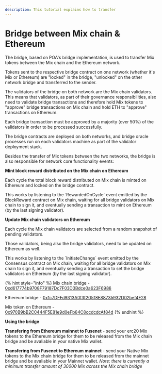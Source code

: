 ```yaml
---
description: This tutorial explains how to transfer
---
```


# Bridge between Mix chain & Ethereum

The bridge, based on POA's bridge implementation, is used to transfer Mix tokens between the Mix chain and the Ethereum network.

Tokens sent to the respective bridge contract on one network \(whether it's Mix or Ethereum\) are "locked" in the bridge, "unlocked" on the other network bridge and transferred to the sender.

The validators of the bridge on both network are the Mix chain validators. This means that validators, as part of their governance responsibilities, also need to validate bridge transactions and therefore hold Mix tokens to "approve" bridge transactions on Mix chain and hold ETH to "approve" transactions on Ethereum.

Each bridge transaction must be approved by a majority \(over 50%\) of the validators in order to be processed successfully.

The bridge contracts are deployed on both networks, and bridge oracle processes run on each validators machine as part of the validator deployment stack.

Besides the transfer of Mix tokens between the two networks, the bridge is also responsible for network core functionality events:

**Mint block reward distributed on the Mix chain on Ethereum**

Each cycle the total block reward distributed on Mix chain is minted on Ethereum and locked on the bridge contract.

This works by listening to the \`RewardedOnCycle\` event emitted by the BlockReward contract on Mix chain, waiting for all bridge validators on Mix chain to sign it, and eventually sending a transaction to mint on Ethereum \(by the last signing validator\).

**Update Mix chain validators on Ethereum**

Each cycle the Mix chain validators are selected from a random snapshot of pending validators.

Those validators, being also the bridge validators, need to be updated on Ethereum as well.

This works by listening to the \`InitiateChange\` event emitted by the Consensus contract on Mix chain, waiting for all bridge validators on Mix chain to sign it, and eventually sending a transaction to set the bridge validators on Ethereum \(by the last signing validator\).

{% hint style="info" %}
Mix chain bridge - [0xd617774b9708F79187Dc7F03D3Bdce0a623F6988](https://miexs.com/address/0xd617774b9708f79187dc7f03d3bdce0a623f6988)

Ethereum bridge - [0x1c7DFFd9313A0f3f20518E88735932D02bef4F28](https://etherscan.io/address/0x1c7DFFd9313A0f3f20518E88735932D02bef4F28)

Mix token on Ethereum - [0x970B9bB2C0444F5E81e9d0eFb84C8ccdcdcAf84d](https://etherscan.io/token/0x970B9bB2C0444F5E81e9d0eFb84C8ccdcdcAf84d)
{% endhint %}

**Using the bridge**

**Transfering from Ethereum mainnet to Fusenet** - send your erc20 Mix tokens to the Ethereum bridge for them to be released from the Mix chain bridge and be avaliable in your native Mix wallet.

**Transfering from Fusenet to Ethereum mainnet** - send your Native Mix tokens to the Mix chain bridge for them to be released from the mainnet bridge and be avaliable in your Mainnet wallet. _Note: there is currently a minimum transfer amount of 30000 Mix across the Mix chain bridge_

